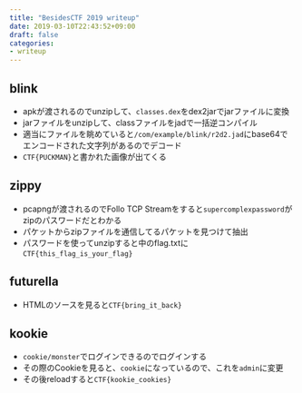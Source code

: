 ```yaml
---
title: "BesidesCTF 2019 writeup"
date: 2019-03-10T22:43:52+09:00
draft: false
categories:
- writeup
---
```


## blink

- apkが渡されるのでunzipして、`classes.dex`をdex2jarでjarファイルに変換
- jarファイルをunzipして、classファイルをjadで一括逆コンパイル
- 適当にファイルを眺めていると`/com/example/blink/r2d2.jad`にbase64でエンコードされた文字列があるのでデコード
- `CTF{PUCKMAN}`と書かれた画像が出てくる

## zippy

- pcapngが渡されるのでFollo TCP Streamをすると`supercomplexpassword`がzipのパスワードだとわかる
- パケットからzipファイルを通信してるパケットを見つけて抽出
- パスワードを使ってunzipすると中のflag.txtに`CTF{this_flag_is_your_flag}`

##  futurella

- HTMLのソースを見ると`CTF{bring_it_back}`

## kookie

- `cookie/monster`でログインできるのでログインする
- その際のCookieを見ると、`cookie`になっているので、これを`admin`に変更
- その後reloadすると`CTF{kookie_cookies}`
